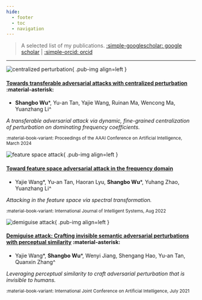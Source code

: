 ```yaml
---
hide:
  - footer
  - toc
  - navigation
---
```


> A selected list of my publications. [:simple-googlescholar: google scholar](https://scholar.google.com/citations?user=Mf-JoyQAAAAJ) | [:simple-orcid: orcid](https://orcid.org/0000-0002-0737-7420)

---

![centralized perturbation](assets/centralized-perturbation.png){ .pub-img align=left }

#### [Towards transferable adversarial attacks with centralized perturbation](https://doi.org/10.1609/aaai.v38i6.28427) :material-asterisk:

- **Shangbo Wu***, Yu-an Tan, Yajie Wang, Ruinan Ma, Wencong Ma, Yuanzhang Li^

<em>A transferable adversarial attack via dynamic, fine-grained centralization of perturbation on dominating frequency coefficients.</em>

<sup>:material-book-variant: Proceedings of the AAAI Conference on Artificial
Intelligence, March 2024</sup>

![feature space attack](assets/feature-space-attack.png){ .pub-img align=left }

#### [Toward feature space adversarial attack in the frequency domain](https://doi.org/10.1002/int.23031)

- Yajie Wang\*, Yu-an Tan, Haoran Lyu, **Shangbo Wu***, Yuhang Zhao, Yuanzhang Li^

<em>Attacking in the feature space via spectral transformation.</em>

<sup>:material-book-variant: International Journal of Intelligent Systems, Aug
2022</sup>

![demiguise attack](assets/demiguise-attack.png){ .pub-img align=left }

#### [Demiguise attack: Crafting invisible semantic adversarial perturbations with perceptual similarity](https://doi.org/10.24963/ijcai.2021/430) :material-asterisk:

- Yajie Wang\*, **Shangbo Wu***, Wenyi Jiang, Shengang Hao, Yu-an Tan, Quanxin Zhang^

<em>Leveraging perceptual similarity to craft adversarial perturbation that is invisible to humans.</em>

<sup>:material-book-variant: International Joint Conference on Artificial Intelligence, July 2021</sup>
